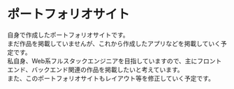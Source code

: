 # ポートフォリオサイト
自身で作成したポートフォリオサイトです。  
まだ作品を掲載していませんが、これから作成したアプリなどを掲載していく予定です。  
私自身、Web系フルスタックエンジニアを目指していますので、主にフロントエンド、バックエンド関連の作品を掲載したいと考えています。  
また、このポートフォリオサイトもレイアウト等を修正していく予定です。  
